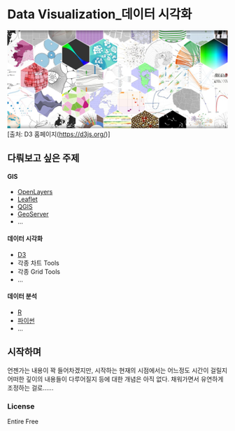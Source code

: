 # Data Visualization_데이터 시각화


![](assets/images/d3.png)
[출처: D3 홈페이지(https://d3js.org/)]

## 다뤄보고 싶은 주제

#### GIS
  - [OpenLayers](https://openlayers.org/)
  - [Leaflet](https://leafletjs.com/)
  - [QGIS](https://www.qgis.org/ko/site/)
  - [GeoServer](http://geoserver.org/)
  - ...

#### 데이터 시각화
  - [D3](https://d3js.org/)
  - 각종 차트 Tools
  - 각종 Grid Tools
  - ...

#### 데이터 분석
  - [R](https://www.r-project.org/)
  - [파이썬](https://www.python.org/)
  - ...

## 시작하며

  언젠가는 내용이 꽉 들어차겠지만,
  시작하는 현재의 시점에서는
  어느정도 시간이 걸릴지 
  어떠한 깊이의 내용들이 다루어질지 등에 대한 개념은 아직 없다.
  채워가면서 유연하게 조정하는 걸로......

### License
Entire Free
